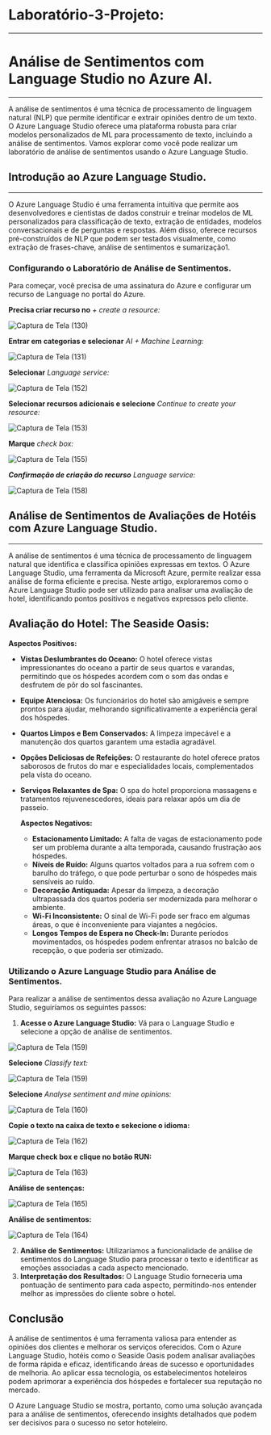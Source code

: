 # Laboratório-3-Projeto:
***
# Análise de Sentimentos com Language Studio no Azure AI.
***
A análise de sentimentos é uma técnica de processamento de linguagem natural (NLP) que permite identificar e extrair opiniões dentro de um texto. O Azure Language Studio oferece uma plataforma robusta para criar modelos personalizados de ML para processamento de texto, incluindo a análise de sentimentos. Vamos explorar como você pode realizar um laboratório de análise de sentimentos usando o Azure Language Studio.

## Introdução ao Azure Language Studio.
***

O Azure Language Studio é uma ferramenta intuitiva que permite aos desenvolvedores e cientistas de dados construir e treinar modelos de ML personalizados para classificação de texto, extração de entidades, modelos conversacionais e de perguntas e respostas. Além disso, oferece recursos pré-construídos de NLP que podem ser testados visualmente, como extração de frases-chave, análise de sentimentos e sumarização1.

### Configurando o Laboratório de Análise de Sentimentos.

Para começar, você precisa de uma assinatura do Azure e configurar um recurso de Language no portal do Azure.

**Precisa criar recurso no** _*+ create a resource:*_

![Captura de Tela (130)](https://github.com/WaldeniseMoraes/Laboratorio-3-Language-Studio-no-Azure/assets/161647255/2a89af95-870b-473f-9d47-ece58de3f76f)

**Entrar em categorias e selecionar** _*AI + Machine Learning:*_

![Captura de Tela (131)](https://github.com/WaldeniseMoraes/Laboratorio-3-Language-Studio-no-Azure/assets/161647255/88e8013e-eb5e-4d72-a25b-901af599c92c)

**Selecionar** _*Language service:*_

![Captura de Tela (152)](https://github.com/WaldeniseMoraes/Laboratorio-3-Language-Studio-no-Azure/assets/161647255/581f718f-22c9-4575-96b8-1078df038602)

**Selecionar recursos adicionais e selecione** _*Continue to create your resource:*_

![Captura de Tela (153)](https://github.com/WaldeniseMoraes/Laboratorio-3-Language-Studio-no-Azure/assets/161647255/02b688f2-668d-4305-bbab-6c0204ca66cc)

**Marque** _*check box:*_

![Captura de Tela (155)](https://github.com/WaldeniseMoraes/Laboratorio-3-Language-Studio-no-Azure/assets/161647255/02f1157a-bf1e-4000-a32a-ac4b11f45b7e)

***Confirmação de criação do recurso***  _*Language service:*_

![Captura de Tela (158)](https://github.com/WaldeniseMoraes/Laboratorio-3-Language-Studio-no-Azure/assets/161647255/4663fa0c-628d-4ad0-a15d-cc6a1eda1388)

## Análise de Sentimentos de Avaliações de Hotéis com Azure Language Studio.
***

A análise de sentimentos é uma técnica de processamento de linguagem natural que identifica e classifica opiniões expressas em textos. O Azure Language Studio, uma ferramenta da Microsoft Azure, permite realizar essa análise de forma eficiente e precisa. Neste artigo, exploraremos como o Azure Language Studio pode ser utilizado para analisar uma avaliação de hotel, identificando pontos positivos e negativos expressos pelo cliente.

## Avaliação do Hotel: The Seaside Oasis:

**Aspectos Positivos:**
* **Vistas Deslumbrantes do Oceano:** O hotel oferece vistas impressionantes do oceano a partir de seus quartos e varandas, permitindo que os hóspedes acordem com o som das ondas e desfrutem de pôr do sol fascinantes.
* **Equipe Atenciosa:** Os funcionários do hotel são amigáveis e sempre prontos para ajudar, melhorando significativamente a experiência geral dos hóspedes.
* **Quartos Limpos e Bem Conservados:** A limpeza impecável e a manutenção dos quartos garantem uma estadia agradável.
* **Opções Deliciosas de Refeições:** O restaurante do hotel oferece pratos saborosos de frutos do mar e especialidades locais, complementados pela vista do oceano.
* **Serviços Relaxantes de Spa:** O spa do hotel proporciona massagens e tratamentos rejuvenescedores, ideais para relaxar após um dia de passeio.

  **Aspectos Negativos:**
  * **Estacionamento Limitado:** A falta de vagas de estacionamento pode ser um problema durante a alta temporada, causando frustração aos hóspedes.
  * **Níveis de Ruído:** Alguns quartos voltados para a rua sofrem com o barulho do tráfego, o que pode perturbar o sono de hóspedes mais sensíveis ao ruído.
  * **Decoração Antiquada:** Apesar da limpeza, a decoração ultrapassada dos quartos poderia ser modernizada para melhorar o ambiente.
  * **Wi-Fi Inconsistente:** O sinal de Wi-Fi pode ser fraco em algumas áreas, o que é inconveniente para viajantes a negócios.
  * **Longos Tempos de Espera no Check-In:** Durante períodos movimentados, os hóspedes podem enfrentar atrasos no balcão de recepção, o que poderia ser otimizado.

### Utilizando o Azure Language Studio para Análise de Sentimentos.

Para realizar a análise de sentimentos dessa avaliação no Azure Language Studio, seguiríamos os seguintes passos:

1. **Acesse o Azure Language Studio:** Vá para o Language Studio e selecione a opção de análise de sentimentos.

![Captura de Tela (159)](https://github.com/WaldeniseMoraes/Laboratorio-3-Language-Studio-no-Azure/assets/161647255/ea355943-2902-431b-8ced-69fd36ba6eaf)

**Selecione** _*Classify text:*_

![Captura de Tela (159)](https://github.com/WaldeniseMoraes/Laboratorio-3-Language-Studio-no-Azure/assets/161647255/e7d5cc70-fe38-40b8-9841-200db9375f12)

**Selecione** _*Analyse sentiment and mine opinions:*_

![Captura de Tela (160)](https://github.com/WaldeniseMoraes/Laboratorio-3-Language-Studio-no-Azure/assets/161647255/f709fbb8-610d-4e3c-b1d2-1ceb79fca115)

**Copie o texto na caixa de texto e sekecione o idioma:**

![Captura de Tela (162)](https://github.com/WaldeniseMoraes/Laboratorio-3-Language-Studio-no-Azure/assets/161647255/0b52d133-e7bc-4d44-8b7d-441187d15dcd)

**Marque check box e clique no botão RUN:**

![Captura de Tela (163)](https://github.com/WaldeniseMoraes/Laboratorio-3-Language-Studio-no-Azure/assets/161647255/c548567e-04e9-4058-b0c9-f89aba61dd3e)

**Análise de sentenças:**

![Captura de Tela (165)](https://github.com/WaldeniseMoraes/Laboratorio-3-Language-Studio-no-Azure/assets/161647255/8158370d-47bd-4957-b672-9bfcb6b0d8b8)

**Análise de sentimentos:**

![Captura de Tela (164)](https://github.com/WaldeniseMoraes/Laboratorio-3-Language-Studio-no-Azure/assets/161647255/cd546a95-66fa-4b9e-998d-1fa1886c59d6)

2. **Análise de Sentimentos:** Utilizaríamos a funcionalidade de análise de sentimentos do Language Studio para processar o texto e identificar as emoções associadas a cada aspecto mencionado.
3. **Interpretação dos Resultados:** O Language Studio forneceria uma pontuação de sentimento para cada aspecto, permitindo-nos entender melhor as impressões do cliente sobre o hotel.

## Conclusão

A análise de sentimentos é uma ferramenta valiosa para entender as opiniões dos clientes e melhorar os serviços oferecidos. Com o Azure Language Studio, hotéis como o Seaside Oasis podem analisar avaliações de forma rápida e eficaz, identificando áreas de sucesso e oportunidades de melhoria. Ao aplicar essa tecnologia, os estabelecimentos hoteleiros podem aprimorar a experiência dos hóspedes e fortalecer sua reputação no mercado.

O Azure Language Studio se mostra, portanto, como uma solução avançada para a análise de sentimentos, oferecendo insights detalhados que podem ser decisivos para o sucesso no setor hoteleiro.

